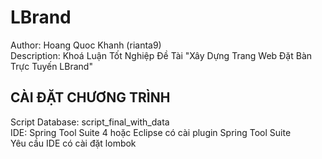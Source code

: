 # LBrand
Author: Hoang Quoc Khanh (rianta9)  
Description: Khoá Luận Tốt Nghiệp Đề Tài "Xây Dựng Trang Web Đặt Bàn Trực Tuyến LBrand"  
## CÀI ĐẶT CHƯƠNG TRÌNH
Script Database: script_final_with_data  
IDE: Spring Tool Suite 4 hoặc Eclipse có cài plugin Spring Tool Suite  
Yêu cầu IDE có cài đặt lombok  
